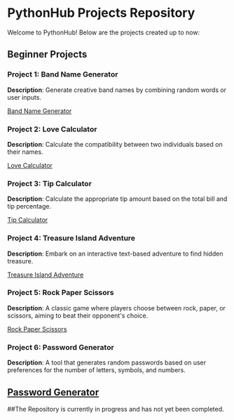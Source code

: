 # PythonHub Projects Repository

Welcome to PythonHub! Below are the projects created up to now:

## Beginner Projects

### Project 1: Band Name Generator

**Description**: Generate creative band names by combining random words or user inputs.

[Band Name Generator](https://github.com/MYethishwar/PythonHub/tree/main/Band%20Name%20Generator(Beginner))

### Project 2: Love Calculator

**Description**: Calculate the compatibility between two individuals based on their names.

[Love Calculator](https://github.com/MYethishwar/PythonHub/tree/main/Love%20Calculator(Beginner))

### Project 3: Tip Calculator

**Description**: Calculate the appropriate tip amount based on the total bill and tip percentage.

[Tip Calculator](https://github.com/MYethishwar/PythonHub/tree/main/Tip%20Calculator(Beginner))

### Project 4: Treasure Island Adventure

**Description**: Embark on an interactive text-based adventure to find hidden treasure.

[Treasure Island Adventure](https://github.com/MYethishwar/PythonHub/tree/main/Treasure%20Island%20Adventure(Beginner))

### Project 5: Rock Paper Scissors

**Description**: A classic game where players choose between rock, paper, or scissors, aiming to beat their opponent's choice.

[Rock Paper Scissors](https://github.com/MYethishwar/PythonHub/tree/main/Rock%20Paper%20Scissors(Beginner))

### Project 6: Password Generator

**Description**: A tool that generates random passwords based on user preferences for the number of letters, symbols, and numbers.

[Password Generator](https://github.com/MYethishwar/PythonHub/tree/main/Password%20Generator(Beginner))
---


##The Repository is currently in progress and has not yet been completed.